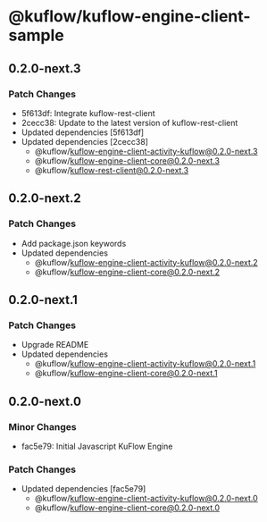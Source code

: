 # @kuflow/kuflow-engine-client-sample

## 0.2.0-next.3

### Patch Changes

- 5f613df: Integrate kuflow-rest-client
- 2cecc38: Update to the latest version of kuflow-rest-client
- Updated dependencies [5f613df]
- Updated dependencies [2cecc38]
  - @kuflow/kuflow-engine-client-activity-kuflow@0.2.0-next.3
  - @kuflow/kuflow-engine-client-core@0.2.0-next.3
  - @kuflow/kuflow-rest-client@0.2.0-next.3

## 0.2.0-next.2

### Patch Changes

- Add package.json keywords
- Updated dependencies
  - @kuflow/kuflow-engine-client-activity-kuflow@0.2.0-next.2
  - @kuflow/kuflow-engine-client-core@0.2.0-next.2

## 0.2.0-next.1

### Patch Changes

- Upgrade README
- Updated dependencies
  - @kuflow/kuflow-engine-client-activity-kuflow@0.2.0-next.1
  - @kuflow/kuflow-engine-client-core@0.2.0-next.1

## 0.2.0-next.0

### Minor Changes

- fac5e79: Initial Javascript KuFlow Engine

### Patch Changes

- Updated dependencies [fac5e79]
  - @kuflow/kuflow-engine-client-activity-kuflow@0.2.0-next.0
  - @kuflow/kuflow-engine-client-core@0.2.0-next.0
